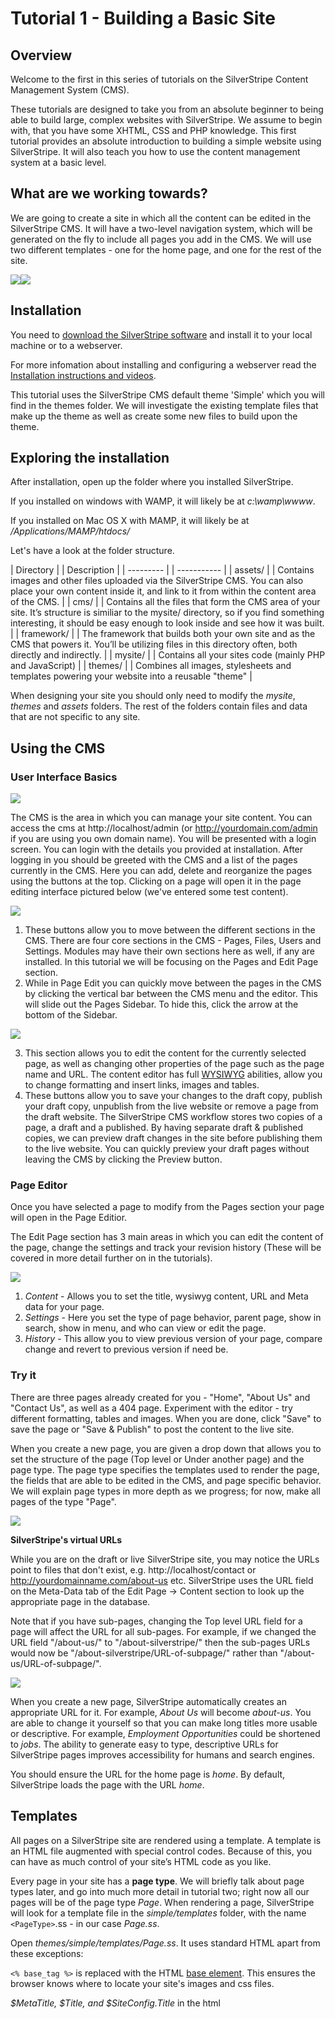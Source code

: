 # Tutorial 1 - Building a Basic Site

## Overview

Welcome to the first in this series of tutorials on the SilverStripe Content Management System (CMS). 

These tutorials are designed to take you from an absolute beginner to being able to build large, complex websites with
SilverStripe. We assume to begin with, that you have some XHTML, CSS and PHP knowledge. This first tutorial provides an absolute
introduction to building a simple website using SilverStripe. It will also teach you how to use the content management system at a basic level.

##  What are we working towards?

We are going to create a site in which all the content can be edited in the SilverStripe CMS. It will have a two-level
navigation system, which will be generated on the fly to include all pages you add in the CMS. We will use two different
templates - one for the home page, and one for the rest of the site.

![](_images/home-small.jpg)![](_images/menu-two-level-small.jpg)


##  Installation

You need to [download the SilverStripe software](http://www.silverstripe.org/stable-download) and install it to your local
machine or to a webserver. 

For more infomation about installing and configuring a webserver read the [Installation instructions and videos](../installation). 

This tutorial uses the SilverStripe CMS default theme 'Simple' which you will find in the themes folder. We will investigate the existing template files that make up the theme as well as create some new files to build upon the theme.

##  Exploring the installation

After installation, open up the folder where you installed SilverStripe. 

If you installed on windows with WAMP, it will likely be at *c:\wamp\wwww*. 

If you installed on Mac OS X with MAMP, it will likely be at */Applications/MAMP/htdocs/*

Let's have a look at the folder structure.

 | Directory | | Description  | 
 | --------- | | -----------  | 
 | assets/   | | Contains images and other files uploaded via the SilverStripe CMS. You can also place your own content inside it, and link to it from within the content area of the CMS. | 
 | cms/      | | Contains all the files that form the CMS area of your site. It’s structure is similiar to the mysite/ directory, so if you find something interesting, it should be easy enough to look inside and see how it was built. | 
 | framework/ | | The framework that builds both your own site and as the CMS that powers it. You’ll be utilizing files in this directory often, both directly and indirectly.                                                             | 
 | mysite/   | | Contains all your sites code (mainly PHP and JavaScript)  | 
 | themes/   | | Combines all images, stylesheets and templates powering your website into a reusable "theme" | 
      
When designing your site you should only need to modify the *mysite*, *themes* and *assets* folders. The rest of the folders contain files and data that are not specific to any site.

##  Using the CMS

### User Interface Basics

![](_images/cms-basic.jpg)

The CMS is the area in which you can manage your site content. You can access the cms at http://localhost/admin (or http://yourdomain.com/admin if you are using you own domain name). You
will be presented with a login screen. You can login with the details you provided at installation. After logging in you
should be greeted with the CMS and a list of the pages currently in the CMS. Here you can add, delete and reorganize the pages using the buttons at the top. Clicking on a page will open it in the page editing interface pictured below (we've entered some test content).

![](_images/cms-numbered.jpg)

1.  These buttons allow you to move between the different sections in the CMS. There are four core sections in the CMS - Pages, Files, Users and Settings. Modules may have their own sections here as well, if any are installed. In this tutorial we will be focusing on the Pages and Edit Page section.
2.  While in Page Edit you can quickly move between the pages in the CMS by clicking the vertical bar between the CMS menu and the editor. This will slide out the Pages Sidebar. To hide this, click the arrow at the bottom of the Sidebar.

![](_images/cms-numbered-2b.jpg)

3.  This section allows you to edit the content for the currently selected page, as well as changing other properties of the page such as the page name and URL. The content editor has full [WYSIWYG](http://en.wikipedia.org/wiki/WYSIWYG) abilities, allow you to change formatting and insert links, images and tables.
4.  These buttons allow you to save your changes to the draft copy, publish your draft copy, unpublish from the live website or remove a page from the draft website. 
The SilverStripe CMS workflow stores two copies of a page, a draft and a published. By having separate draft & published copies, we can preview draft changes in the site before publishing them to the live website. You can quickly preview your draft pages without leaving the CMS by clicking the Preview button.

### Page Editor

Once you have selected a page to modify from the Pages section your page will open in the Page Editior. 

The Edit Page section has 3 main areas in which you can edit the content of the page, change the settings and track your revision history (These will be covered in more detail further on in the tutorials).

![](_images/editpage-numbered.jpg)

1.  *Content* - Allows you to set the title, wysiwyg content, URL and Meta data for your page.
2.  *Settings* - Here you set the type of page behavior, parent page, show in search, show in menu, and who can view or edit the page.
3.  *History* - This allow you to view previous version of your page, compare change and revert to previous version if need be.


### Try it

There are three pages already created for you - "Home", "About Us" and "Contact Us", as well as a 404 page. Experiment
with the editor - try different formatting, tables and images. When you are done, click "Save" to save the page or "Save
& Publish" to post the content to the live site. 

When you create a new page, you are given a drop down that allows you to set the structure of the page (Top level or Under another page) and the page type. 
The page type specifies the templates used to render the page, the fields that are able to be edited in the CMS, and page specific
behavior. We will explain page types in more depth as we progress; for now, make all pages of the type "Page".

![](_images/addpage.jpg)

**SilverStripe's virtual URLs**

While you are on the draft or live SilverStripe site, you may notice the URLs point to files that don't exist, e.g.
http://localhost/contact or http://yourdomainname.com/about-us etc. SilverStripe uses the URL field on the Meta-Data tab of the Edit Page -> Content section to look up the appropriate
page in the database.

Note that if you have sub-pages, changing the Top level URL field for a page will affect the URL for all sub-pages. For example, if we changed the URL field "/about-us/" to "/about-silverstripe/" then the sub-pages URLs would now be "/about-silverstripe/URL-of-subpage/" rather than "/about-us/URL-of-subpage/".

![](_images/url.jpg)

When you create a new page, SilverStripe automatically creates an appropriate URL for it. For example, *About Us* will
become *about-us*. You are able to change it yourself so that you can make long titles more usable or descriptive. For
example, *Employment Opportunities* could be shortened to *jobs*. The ability to generate easy to type, descriptive URLs
for SilverStripe pages improves accessibility for humans and search engines.

You should ensure the URL for the home page is *home*. By default, SilverStripe loads the page with the URL *home*.


## Templates

All pages on a SilverStripe site are rendered using a template. A template is an HTML file augmented with special
control codes. Because of this, you can have as much control of your site’s HTML code as you like.

Every page in your site has a **page type**. We will briefly talk about page types later, and go into much more detail
in tutorial two; right now all our pages will be of the page type *Page*. When rendering a page, SilverStripe will look
for a template file in the *simple/templates* folder, with the name `<PageType>`.ss - in our case *Page.ss*.

Open *themes/simple/templates/Page.ss*. It uses standard HTML apart from these exceptions: 

`<% base_tag %>` is replaced with the HTML [base element](http://www.w3.org/TR/html401/struct/links.html#h-12.4). This
ensures the browser knows where to locate your site's images and css files.

*$MetaTitle, $Title, and $SiteConfig.Title* in the html <title> tag are replaced by the title set in the Meta tags, Page Name, or Settings -> Site Title.

*$Title* is simply replaced with the name of the page ('Page name' on the 'Main' tab in the editor).

*$MetaTags* adds meta tags for search engines, as well as the page title ('Title' on the 'Meta-data' tab in the
editor). You can define your metatags in the meta-data tab off the content editor in the CMS. 

*$Layout* is replaced with the contents of a template file with the same name as the page type we are using. 

Open *themes/simple/templates/Layout/Page.ss*. You will see more HTML and more SilverStripe template replacement tags and variables.

*$Content* is replaced with the content of the page currently being viewed. This allows you to make all changes to
your site's content in the CMS.

These template markers are processed by SilverStripe into HTML before being sent to your
browser and are formatted either with a *$* at the beginning or are between the SilverStripe template tags *`<%  %>`*.


**Flushing the cache**

Whenever we edit a template file, we need to append *?flush=1* onto the end of the URL, e.g.
http://localhost/home/?flush=1. SilverStripe stores template files in a cache for quicker load times. Whenever there are
changes to the template, we must flush the cache in order for the changes to take effect.

##  The Navigation System

We are now going to look at how the navigation system is implemented in the template. 

Open up *themes/simple/templates/Includes/Navigation.ss*

Menu for our site are created using a **loop**. Loops allow us to iterate over a data set, and render each item using a sub-template. The
**loop** *Menu(1)* returns the set of the first level menu items. We can then use the template variable
*$MenuTitle* to show the title of the page we are linking to, $Link for the URL of the page and $LinkingMode to help style our menu with CSS (explained in more detail shortly).

> $Title refers to *Page Name* in the CMS, whereas $MenuTitle refers to (the often shorter) *Navigation label*

	:::ss
	<ul>
		<% loop Menu(1) %>	  
			<li class="$LinkingMode"><a href="$Link" title="$Title.XML">$MenuTitle.XML</a></li>
		<% end_loop %>
	</ul>

Here we've created an unordered list called *Menu1*, which *themes/simple/css/layout.css* will style into the menu.
Then, using a loop over the page control *Menu(1)*, we add a link to the list for each menu item. 

This creates the navigation at the top of the page:

![](_images/menu.jpg)



## Highlighting the current page

A useful feature is highlighting the current page the user is looking at. We can do this with the template variable
*$LinkingMode* which we mentioned before. *$LinkingMode* returns one of three values:

*  *current* - This page is being visited, and should be highlighted
*  *link* - The page is not currently being visited, so shouldn't be highlighted
*  *section* - A page under this page is being visited so you probably want to highlight it.

> For example: if you were visiting a staff member such as "Home > Company > Staff > Bob Smith", you would want to highlight 'Company' to say you are in that section.

Highlighting the current page is easy, simply assign a css class based on the value of *$LinkingMode*. Then provide a different style for current/section in css, as has been provided for you in *simple/css/layout.css*. 

![](_images/menu-highlighted.jpg)

## A second level of navigation

The top navigation system is currently quite restrictive. Currently there is no way to
nest pages, we have a completely flat site. Adding a second level in SilverStripe is easy. First (if you haven't already done so), let's add some pages. 

The "About Us" section could use some expansion. 

Select "Add New" in the Pages section, and create two new pages nested under the page "About Us" called "What we do" and "Our History" with the type "Page". 

You can also create the pages elsewhere on the site tree, and drag and drop the pages into place. 

Either way, your site tree should now look something like this:

![](_images/2nd_level-cut.jpg)

Great, we now have a hierarchical site structure, let's now look at how this is created and displayed in our template.

Adding a second level menu is very similar to adding the first level menu. 

Open up */themes/simple/templates/Includes/Sidebar.ss* template and look at the following code:

	:::ss
	<ul>
	  <% loop Menu(2) %>
	    <li class="$LinkingMode"><a href="$Link" title="Go to the $Title.XML page"><span class="arrow">&rarr;</span><span class="text">$MenuTitle.XML</span></a></li>
	  <% end_loop %>
	</ul>

This should look very familiar. It is the same idea as our first menu, except the loop block now uses *Menu(2)* instead of *Menu(1)*. 
As we can see here, the *Menu* control takes a single
argument - the level of the menu we want to get. Our css file will style this linked list into the second level menu,
using our usual *$LinkingMode* technique to highlight the current page.

To make sure the menu is not displayed on every page, even those that *don't* have any nested pages. We use an **if block**. 
Look again in the *Sidebar.ss* file and you will see that the menu is surrounded with an **if block**
like this:

	:::ss
	<% if Menu(2) %>
		...
			<ul>
				<% loop Menu(2) %>
				<li class="$LinkingMode"><a href="$Link" title="Go to the $Title.XML page"><span class="arrow">&rarr;</span><span class="text">$MenuTitle.XML</span></a></li>
				<% end_loop %>
			</ul>
		...
	<% end_if %>  	

The if block only includes the code inside it if the condition is true. In this case, it checks for the existence of
*Menu(2)*. If it exists then the code inside will be processed and the menu will be shown. Otherwise the code will not
be processed and the menu will not be shown.

Now that we have two levels of navigation, it would also be useful to include some "breadcrumbs". 

Open up */themes/simple/templates/Includes/BreadCrumbs.ss* template and look at the following code:

	:::ss
	<% if Level(2) %>
	<div id="Breadcrumbs">
	   	$Breadcrumbs
	</div>
<% end_if %>	

Breadcrumbs are only useful on pages that aren't in the top level. We can ensure that we only show them if we aren't in
the top level with another if statement.

The *Level* page control allows you to get data from the page's parents, e.g. if you used *Level(1)*, you could use
*$Level(1).Title* to get the top level page title. In this case, we merely use it to check the existence of a second
level page; if one exists then we include the breadcrumbs.

This shows how the two level navigation system functions. Both menus should be updating and highlighting as you move
from page to page. They will also mirror changes done in the SilverStripe CMS, such as renaming pages or moving them
around.

![](_images/menu-two-level.jpg)

Feel free to experiment with the if and loop blocks, for example you could create a drop down style menu from the top navigation using a combination of the if blocks, loop blocks and some CSS to style it. This uses a *Children* if and loop block which checks to see if there is any sub-pages available within each top level navigation item, you will need to come up with your own CSS to correctly style this approach.

	::ss
	<ul>
	  <% loop Menu(1) %>
	    <li class="$LinkingMode">
	      <a href="$Link" title="$Title.XML">$MenuTitle.XML</a>
	      <% if Children %>
	      <ul>
	        <% loop Children %>
	          <li class="$LinkingMode"><a href="$Link" title="Go to the $Title.XML page"><span class="arrow">&rarr;</span><span class="text">$MenuTitle.XML</span></a></li>
	        <% end_loop %>
	      <ul>
	      <% end_if %>
	    </li>
	  <% end_loop %>
	</ul>




## Using a different template for the home page

So far, a single template layout *Layouts/Page.ss* is being used for the entire site. This is useful for the purpose of this
tutorial, but in a finished website we can expect there to be several page layouts.

To illustrate how we do this, we will create a new template for the homepage. This template will have a large graphical
banner to welcome visitors.

### Creating a new page type

Earlier we stated that every page in a SilverStripe site has a **page type**, and that SilverStripe will look for a
template or template layout corresponding to the page type. Therefore, the first step to get the homepage using a different template is to
create a new page type.

Each page type is represented by two php classes: a *data object* and a *controller*. Don't worry about the details of page
types right now, we will go into much more detail in tutorial two.

Create a new file *HomePage.php* in *mysite/code*. Copy the following code into it:

	:::php
	<?php
	/**
	 * Defines the HomePage page type
	 */
	
	class HomePage extends Page {
	   static $db = array(
	   );
	   static $has_one = array(
	   );
	}
	
	class HomePage_Controller extends Page_Controller {
		
	}


Every page type also has a database table corresponding to it. Every time we modify the database, we need to rebuild it.
We can do this by going to [http://localhost/dev/build?flush=1](http://localhost/dev/build?flush=1) or replace *localhost* with your own domain name. 

It may take a moment, so be patient. This add tables and fields needed by your site, and modifies any structures that have changed. It
does this non-destructively - it will never delete your data.

As we have just created a new page type, SilverStripe will add this to the list of page types in the database.

### Changing the page type of the Home page

After building the database, we can change the page type of the homepage in the CMS. 

Navigate in the CMS to the "Home" page and under the "Behaviour" tab in the "Edit Page > Settings" section. Change it to *Home Page*, and click "Save & Publish".

![](_images/homepage-type.jpg)

Our homepage is now of the page type *HomePage*. However, even though it is of the *HomePage* page type, it is still
rendered with the *Page* template. SilverStripe still renders the homepage using the *Page* template because when we
created the *HomePage* page type, we inherited from *Page*. So when SilverStripe cannot find a *HomePage* template, it
will use the *Page* template. SilverStripe always attempts to use the most specific template first, and then falls back
to the template of the page type's parents.


### Creating a new template

To create a new template layout, create a copy of *Page.ss* (found in *themes/simple/templates/Layouts*) and call it *HomePage.ss*. If we flush the cache (*?flush=1*), SilverStripe should now be using *HomePage.ss* for the homepage, and *Page.ss* for the rest of the site. Now let's customize the *HomePage* template. 

First, remove the breadcrumbs and the secondary menu by removing the `<% include SideBar %>` line of code; we don't need them for the homepage. Let's replace the title with our image. Add this line above the *$Content* variable.

Download the welcome banner to your *themes/simple/images/* folder: [Download](_images/welcome.png) 

Now add the following to replace the `<h1>$Title</h1>` code in your template:

	:::ss
	<div id="Banner">
	  <img src="themes/simple/images/welcome.png" alt="Homepage image" />
	</div>


Your Home page should now look like this:


![](_images/home-template.jpg)

SilverStripe first searches for a template in the *themes/simple/templates* folder. Since there is no *HomePage.ss*,
it will use the *Page.ss* for both *Page* and *HomePage* page types. When it comes across the *$Layout* tag, it will
then descend into the *themes/simple/templates/Layout* folder, and will use *Page.ss* for the *Page* page type, and
*HomePage.ss* for the *HomePage* page type. So while you could create a HomePage.ss in the *themes/simple/templates/* it is better to reuse the navigation and footer common to both our Home page and the rest of the pages on our website and lets you write less code to achieve the end result.

![](_images/subtemplates-diagram.jpg)


## Summary

We have introduced template variables, controls and if blocks, and we have used these
to build a basic but fully functional site. You have also been briefly introduced to page types, and seen how they
correspond to templates and sub-templates. By using these templates, you have seen how to customize the site content
according to the page type of the page you are displaying.

In the next tutorial, [Extending a Basic Site](2-extending-a-basic-site), we will explore page types on a
deeper level, and see how you can customize your own page types to extend SilverStripe to do much more interesting
things.

[Next Tutorial >>](2-extending-a-basic-site)

## Books on SilverStripe 

*  [Official book on SilverStripe in English](http://www.silverstripe.org/silverstripe-book).
*  [Official book on SilverStripe in German](http://www.silverstripe.org/das-silverstripe-buch).

![](_images/silverstripe-cms-book-front-cover-design-june2009preview.jpg)
